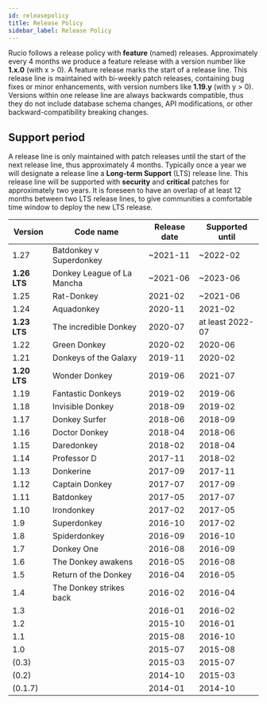 ```yaml
---
id: releasepolicy
title: Release Policy
sidebar_label: Release Policy
---
```


Rucio follows a release policy with **feature** (named) releases. Approximately every 4 months we produce a feature release with a version number like **1.x.0** (with x > 0). A feature release marks the start of a release line. This release line is maintained with bi-weekly patch releases, containing bug fixes or minor enhancements, with version numbers like **1.19.y** (with y > 0). Versions within one release line are always backwards compatible, thus they do not include database schema changes, API modifications, or other backward-compatibility breaking changes.

## Support period

A release line is only maintained with patch releases until the start of the next release line, thus approximately 4 months. Typically once a year we will designate a release line a **Long-term Support** (LTS) release line. This release line will be supported with **security** and **critical** patches for approximately two years. It is foreseen to have an overlap of at least 12 months between two LTS release lines, to give communities a comfortable time window to deploy the new LTS release.

| Version        | Code name                  | Release date   | Supported until   |
| -------------- | -------------------------- | -------------- | ----------------- |
| 1.27           | Batdonkey v Superdonkey    | ~2021-11       | ~2022-02          |
| **1.26 LTS**   | Donkey League of La Mancha | ~2021-06       | ~2023-06          |
| 1.25           | Rat-Donkey                 | 2021-02        | ~2021-06           |
| 1.24           | Aquadonkey                 | 2020-11        | 2021-02          |
| **1.23 LTS**   | The incredible Donkey      | 2020-07        | at least 2022-07  |
| 1.22           | Green Donkey               | 2020-02        | 2020-06           |
| 1.21           | Donkeys of the Galaxy      | 2019-11        | 2020-02           |
| **1.20 LTS**   | Wonder Donkey              | 2019-06        | 2021-07           |
| 1.19           | Fantastic Donkeys          | 2019-02        | 2019-06           |
| 1.18           | Invisible Donkey           | 2018-09        | 2019-02           |
| 1.17           | Donkey Surfer              | 2018-06        | 2018-09           |
| 1.16           | Doctor Donkey              | 2018-04        | 2018-06           |
| 1.15           | Daredonkey                 | 2018-02        | 2018-04           |
| 1.14           | Professor D                | 2017-11        | 2018-02           |
| 1.13           | Donkerine                  | 2017-09        | 2017-11           |
| 1.12           | Captain Donkey             | 2017-07        | 2017-09           |
| 1.11           | Batdonkey                  | 2017-05        | 2017-07           |
| 1.10           | Irondonkey                 | 2017-02        | 2017-05           |
| 1.9            | Superdonkey                | 2016-10        | 2017-02           |
| 1.8            | Spiderdonkey               | 2016-09        | 2016-10           |
| 1.7            | Donkey One                 | 2016-08        | 2016-09           |
| 1.6            | The Donkey awakens         | 2016-05        | 2016-08           |
| 1.5            | Return of the Donkey       | 2016-04        | 2016-05           |
| 1.4            | The Donkey strikes back    | 2016-02        | 2016-04           |
| 1.3            |                            | 2016-01        | 2016-02           |
| 1.2            |                            | 2015-10        | 2016-01           |
| 1.1            |                            | 2015-08        | 2016-10           |
| 1.0            |                            | 2015-07        | 2015-08           |
| (0.3)          |                            | 2015-03        | 2015-07           |
| (0.2)          |                            | 2014-10        | 2015-03           |
| (0.1.7)        |                            | 2014-01        | 2014-10           |
